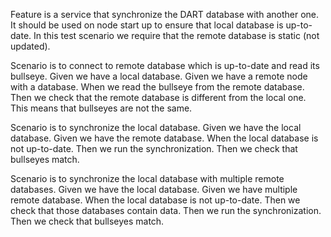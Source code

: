 Feature is a service that synchronize the DART database with another one.
It should be used on node start up to ensure that local database is up-to-date.
In this test scenario we require that the remote database is static (not updated).

Scenario is to connect to remote database which is up-to-date and read its bullseye.
Given we have a local database.
Given we have a remote node with a database.
When we read the bullseye from the remote database.
Then we check that the remote database is different from the local one.
This means that bullseyes are not the same. 

Scenario is to synchronize the local database.
Given we have the local database.
Given we have the remote database.
When the local database is not up-to-date.
Then we run the synchronization.
Then we check that bullseyes match.

Scenario is to synchronize the local database with multiple remote databases.
Given we have the local database.
Given we have multiple remote database.
When the local database is not up-to-date.
Then we check that those databases contain data.
Then we run the synchronization.
Then we check that bullseyes match.